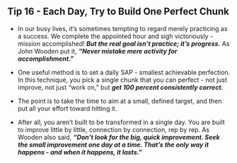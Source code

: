 ## Tip 16 - Each Day, Try to Build One Perfect Chunk 

- In our busy lives, it’s sometimes tempting to regard merely practicing as a success. We complete the appointed hour and sigh victoriously - mission accomplished! ***But the real goal isn’t practice; it’s progress.*** As John Wooden put it, ***“Never mistake mere activity for accomplishment.”***

- One useful method is to set a daily SAP - smallest achievable perfection. In this technique, you pick a single chunk that you can perfect - not just improve, not just “work on,” but ***get 100 percent consistently correct.***
- The point is to take the time to aim at a small, defined target, and then put all your effort toward hitting it.

- After all, you aren’t built to be transformed in a single day. You are built to improve little by little, connection by connection, rep by rep. As Wooden also said, ***“Don’t look for the big, quick improvement. Seek the small improvement one day at a time. That’s the only way it happens - and when it happens, it lasts.”***
